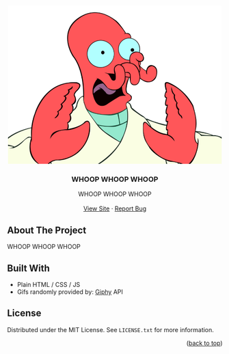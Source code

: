 <div id="top"></div>

<br />
<div align="center">
  <a href="https://github.com/ruudvh/whoop.me/">
    <img src="static/zoidberg_900x667.png" alt="Logo" width="500" height="371">
  </a>

<h3 align="center">WHOOP WHOOP WHOOP</h3>

  <p align="center">
    WHOOP WHOOP WHOOP
    <br />
    <br />
    <a href="https://www.whoop.me">View Site</a>
    ·
    <a href="https://github.com/ruudvh/whoop.me/issues">Report Bug</a>
  </p>
</div>


## About The Project
WHOOP WHOOP WHOOP

## Built With
* Plain HTML / CSS / JS
* Gifs randomly provided by: [Giphy](www.giphy.com) API

## License
Distributed under the MIT License. See `LICENSE.txt` for more information.

<p align="right">(<a href="#top">back to top</a>)</p>
